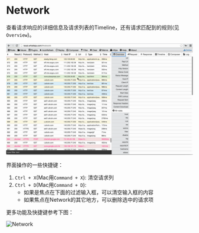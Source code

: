# Network
查看请求响应的详细信息及请求列表的Timeline，还有请求匹配到的规则(见`Overview`)。

![Network](../img/network.gif)

界面操作的一些快捷键：

1. `Ctrl + X`(Mac用`Command + X`): 清空请求列
2. `Ctrl + D`(Mac用`Command + D`): 
	- 如果是焦点在下面的过滤输入框，可以清空输入框的内容
	- 如果焦点在Network的其它地方，可以删除选中的请求项

更多功能及快捷键参考下图：

![Network](https://raw.githubusercontent.com/avwo/whistleui/master/img/network.png)